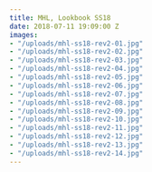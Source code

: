 ```yaml
---
title: MHL, Lookbook SS18
date: 2018-07-11 19:09:00 Z
images:
- "/uploads/mhl-ss18-rev2-01.jpg"
- "/uploads/mhl-ss18-rev2-02.jpg"
- "/uploads/mhl-ss18-rev2-03.jpg"
- "/uploads/mhl-ss18-rev2-04.jpg"
- "/uploads/mhl-ss18-rev2-05.jpg"
- "/uploads/mhl-ss18-rev2-06.jpg"
- "/uploads/mhl-ss18-rev2-07.jpg"
- "/uploads/mhl-ss18-rev2-08.jpg"
- "/uploads/mhl-ss18-rev2-09.jpg"
- "/uploads/mhl-ss18-rev2-10.jpg"
- "/uploads/mhl-ss18-rev2-11.jpg"
- "/uploads/mhl-ss18-rev2-12.jpg"
- "/uploads/mhl-ss18-rev2-13.jpg"
- "/uploads/mhl-ss18-rev2-14.jpg"
---
```



